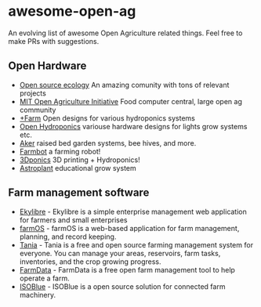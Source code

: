 # awesome-open-ag
An evolving list of awesome Open Agriculture related things. Feel free to make PRs with suggestions.

## Open Hardware
* [Open source ecology](http://opensourceecology.org/) An amazing comunity with tons of relevant projects
* [MIT Open Agriculture Initiative](http://openag.media.mit.edu/) Food computer central, large open ag community
* [+Farm](http://www.plus.farm/) Open designs for various hydroponics systems
* [Open Hydroponics](http://openhydroponics.org/) variouse hardware designs for lights grow systems etc.
* [Aker](http://aker.me/) raised bed garden systems, bee hives, and more.
* [Farmbot](http://farmbot.io/) a farming robot!
* [3Dponics](https://www.3dponics.com/) 3D printing + Hydroponics!
* [Astroplant](http://www.astroplant.io/) educational grow system

## Farm management software
 * [Ekylibre](https://github.com/ekylibre/ekylibre) - 
Ekylibre is a simple enterprise management web application for farmers and small enterprises
* [farmOS](https://github.com/farmOS/farmOS) - farmOS is a web-based application for farm management, planning, and record keeping.
* [Tania](https://github.com/Tanibox/tania-core) - Tania is a free and open source farming management system for everyone. You can manage your areas, reservoirs, farm tasks, inventories, and the crop growing progress.
* [FarmData](https://farmdata.dickinson.edu/guest.php) - FarmData is a free open farm management tool to help operate a farm.
* [ISOBlue](https://www.isoblue.org/) - ISOBlue is a open source solution for connected farm machinery.
